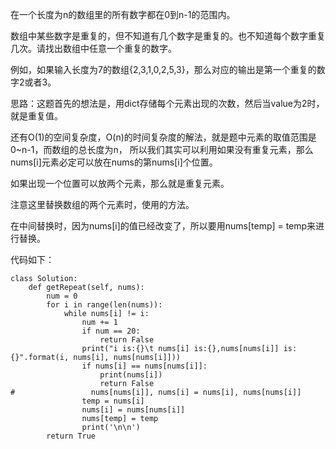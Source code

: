 在一个长度为n的数组里的所有数字都在0到n-1的范围内。 

数组中某些数字是重复的，但不知道有几个数字是重复的。也不知道每个数字重复几次。请找出数组中任意一个重复的数字。

例如，如果输入长度为7的数组{2,3,1,0,2,5,3}，那么对应的输出是第一个重复的数字2或者3。

思路：这题首先的想法是，用dict存储每个元素出现的次数，然后当value为2时，就是重复值。

还有O(1)的空间复杂度，O(n)的时间复杂度的解法，就是题中元素的取值范围是0~n-1，而数组的总长度为n，
所以我们其实可以利用如果没有重复元素，那么nums[i]元素必定可以放在nums的第nums[i]个位置。

如果出现一个位置可以放两个元素，那么就是重复元素。

注意这里替换数组的两个元素时，使用的方法。

在中间替换时，因为nums[i]的值已经改变了，所以要用nums[temp] = temp来进行替换。

代码如下：
```
class Solution:
    def getRepeat(self, nums):
        num = 0
        for i in range(len(nums)):
            while nums[i] != i:
                num += 1
                if num == 20:
                    return False
                print("i is:{}\t nums[i] is:{},nums[nums[i]] is:{}".format(i, nums[i], nums[nums[i]]))
                if nums[i] == nums[nums[i]]:
                    print(nums[i])
                    return False
#                 nums[nums[i]], nums[i] = nums[i], nums[nums[i]]
                temp = nums[i]
                nums[i] = nums[nums[i]]
                nums[temp] = temp
                print('\n\n')
        return True


```